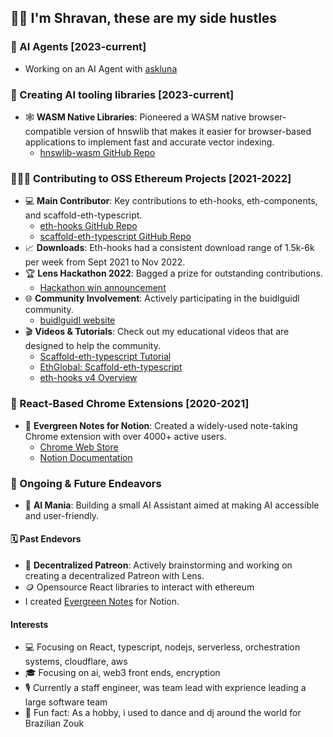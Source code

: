 ## 👋🏽 I'm Shravan, these are my side hustles

### 🦾 AI Agents [2023-current]
- Working on an AI Agent with [askluna](https://github.com/askluna)

### 🤖 Creating AI tooling libraries [2023-current]
- 🕸️ **WASM Native Libraries**: Pioneered a WASM native browser-compatible version of hnswlib that makes it easier for browser-based applications to implement fast and accurate vector indexing.
  - [hnswlib-wasm GitHub Repo](https://github.com/ShravanSunder/hnswlib-wasm)

### 👨🏽‍💻 Contributing to OSS Ethereum Projects [2021-2022]
- 💻 **Main Contributor**: Key contributions to eth-hooks, eth-components, and scaffold-eth-typescript.
  - [eth-hooks GitHub Repo](https://github.com/scaffold-eth/eth-hooks)
  - [scaffold-eth-typescript GitHub Repo](https://github.com/scaffold-eth/scaffold-eth-typescript)
- 📈 **Downloads**: Eth-hooks had a consistent download range of 1.5k-6k per week from Sept 2021 to Nov 2022.
- 🏆 **Lens Hackathon 2022**: Bagged a prize for outstanding contributions. 
  - [Hackathon win announcement](https://twitter.com/LensProtocol/status/1509220705061199884)
- 🌐 **Community Involvement**: Actively participating in the buidlguidl community.
  - [buidlguidl website](https://buidlguidl.com/)
- 🎬 **Videos & Tutorials**: Check out my educational videos that are designed to help the community.
  - [Scaffold-eth-typescript Tutorial](https://www.youtube.com/watch?v=bEd6wV2H28g)
  - [EthGlobal: Scaffold-eth-typescript](https://www.youtube.com/watch?v=a7W9nTX8qLk&t=5s)
  - [eth-hooks v4 Overview](https://www.youtube.com/watch?v=STxAdE8wQwY)

### 📗 React-Based Chrome Extensions [2020-2021]
- 📝 **Evergreen Notes for Notion**: Created a widely-used note-taking Chrome extension with over 4000+ active users.
  - [Chrome Web Store](https://chrome.google.com/webstore/detail/evergreen-notes-for-notio/chhpogndpjcgjbnbcodhdnilklfanmfh)
  - [Notion Documentation](https://www.notion.so/shravansunder/Evergreen-Notes-For-Notion-e35e6ed4dd5a45b19bf2de2bb86b1a7e)

### 🚀 Ongoing & Future Endeavors
- 🤖 **AI Mania**: Building a small AI Assistant aimed at making AI accessible and user-friendly.

#### 🗓️ Past Endevors
- 🌱 **Decentralized Patreon**: Actively brainstorming and working on creating a decentralized Patreon with Lens.
- 🪙 Opensource React libraries to interact with ethereum
-  I created [Evergreen Notes](https://www.notion.so/shravansunder/Evergreen-Notes-For-Notion-e35e6ed4dd5a45b19bf2de2bb86b1a7e) for Notion.  

#### Interests
- 💻 Focusing on React, typescript, nodejs, serverless, orchestration systems, cloudflare, aws
- 🎓 Focusing on ai, web3 front ends, encryption
- 🎙 Currently a staff engineer, was team lead with exprience leading a large software team
- 🕺 Fun fact: As a hobby, i used to dance and dj around the world for Brazilian Zouk

